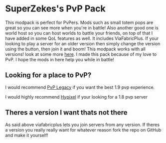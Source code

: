 # SuperZekes's PvP Pack

This modpack is perfect for PvPers. Mods such as small totem pops are great so you can see more when you're in battle! Also another good one is world host so you can host worlds to battle your friends, on top of that I have added in some QoL features as well. It includes ViaFabricPlus. If your looking to play a server for an older version then simply change the version using the button, then join it and boom! This modpack works with all versions! look at some more <a href="https://modrinth.com/modpack/superzekes-pvp/gallery">here</a>. I made this pack because of my love to PvP. I hope the mods in here help you while in battle!

## Looking for a place to PvP?
I would recommend <a href="https://pvplegacy.net/">PvP Legacy</a> if you want the best 1.9 pvp experience.

I would highly recommend <a href="https://hypixel.net/">Hypixel</a> if your looking for a 1.8 pvp server

## Theres a version I want thats not there
As said above viafabricplus lets you join servers from any version.
If theres a version you really really want for whatever reason fork the repo on GitHub and make it yourself!
